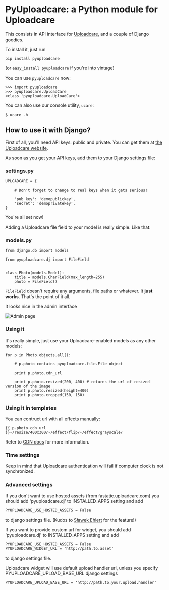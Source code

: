 # PyUploadcare: a Python module for Uploadcare

This consists in API interface for [Uploadcare][1], and a couple of Django goodies.

To install it, just run

    pip install pyuploadcare

(or `easy_install pyuploadcare` if you're into vintage)

You can use `pyuploadcare` now:

    >>> import pyuploadcare
    >>> pyuploadcare.UploadCare
    <class 'pyuploadcare.UploadCare'>

You can also use our console utility, `ucare`:

    $ ucare -h

## How to use it with Django?

First of all, you'll need API keys: public and private. You can get them at [the Uploadcare website][1].

As soon as you get your API keys, add them to your Django settings file:

### settings.py

    UPLOADCARE = {

        # Don't forget to change to real keys when it gets serious!

        'pub_key': 'demopublickey',
        'secret': 'demoprivatekey',
    }

You're all set now!

Adding a Uploadcare file field to your model is really simple. Like that:

### models.py

    from django.db import models

    from pyuploadcare.dj import FileField


    class Photo(models.Model):
        title = models.CharField(max_length=255)
        photo = FileField()

`FileField` doesn't require any arguments, file paths or whatever. It **just works**. That's the point of it all.

It looks nice in the admin interface

![Admin page](https://ucarecdn.com/84e614e4-8faf-4090-ba3a-83294715434b/)

### Using it

It's really simple, just use your Uploadcare-enabled models as any other models:

    for p in Photo.objects.all():

        # p.photo contains pyuploadcare.file.File object

        print p.photo.cdn_url

        print p.photo.resized(200, 400) # returns the url of resized version of the image
        print p.photo.resized(height=400)
        print p.photo.cropped(150, 150)

### Using it in templates

You can contruct url with all effects manually:

    {{ p.photo.cdn_url }}-/resize/400x300/-/effect/flip/-/effect/grayscale/

Refer to [CDN docs][5] for more information.


### Time settings

Keep in mind that Uploadcare authentication will fail if computer clock is not synchronized.


### Advanced settings

If you don't want to use hosted assets (from fastatic.uploadcare.com) you
should add 'pyuploadcare.dj' to INSTALLED_APPS setting and add

    PYUPLOADCARE_USE_HOSTED_ASSETS = False


to django settings file. (Kudos to [Sławek Ehlert][3] for the feature!)

[3]: https://github.com/slafs

If you want to provide custom url for widget, you should add 'pyuploadcare.dj'
to INSTALLED_APPS setting and add

    PYUPLOADCARE_USE_HOSTED_ASSETS = False
    PYUPLOADCARE_WIDGET_URL = 'http://path.to.asset'


to django settings file.

Uploadcare widget will use default upload handler url, unless you specify
PYUPLOADCARE_UPLOAD_BASE_URL django settings

    PYUPLOADCARE_UPLOAD_BASE_URL = 'http://path.to.your.upload.handler'


[1]: https://uploadcare.com/
[5]: https://uploadcare.com/documentation/reference/basic/cdn/
